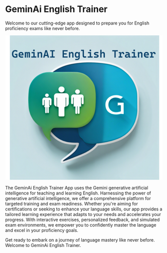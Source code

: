 # GeminAi English Trainer
Welcome to our cutting-edge app designed to prepare you for English proficiency exams like never before. 

![GeminAIEnglishTrainerApp](GeminAiEnglishTrainer.png)

The GeminAi English Trainer App uses the Gemini generative artificial intelligence for teaching and learning English. Harnessing the power of generative artificial intelligence, we offer a comprehensive platform for targeted training and exam readiness. Whether you're aiming for certifications or seeking to enhance your language skills, our app provides a tailored learning experience that adapts to your needs and accelerates your progress. With interactive exercises, personalized feedback, and simulated exam environments, we empower you to confidently master the language and excel in your proficiency goals.

Get ready to embark on a journey of language mastery like never before. Welcome to GeminAi English Trainer.
